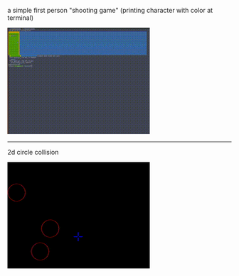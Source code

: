 a simple first person "shooting game" (printing character with color at terminal)

![vokoscreen-2020-01-30_13-07-42](./vokoscreen-2020-01-30_13-07-42.gif)

---

2d circle collision

![vokoscreen-2020-02-03_21-44-54](./vokoscreen-2020-02-03_21-44-54.gif)